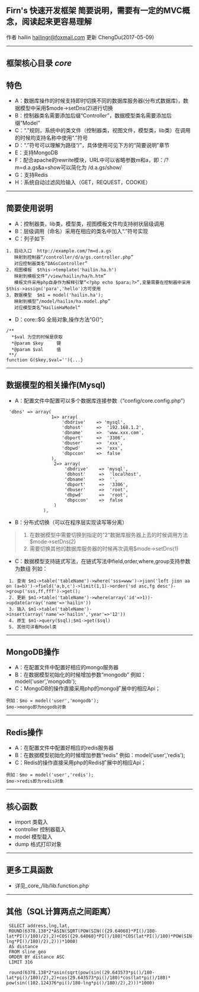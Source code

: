  **Firn's 快速开发框架 简要说明，需要有一定的MVC概念，阅读起来更容易理解** 
------------------------------------------------

作者 hailin <hailingr@foxmail.com>
更新 ChengDu(2017-05-09)

------------------------------------------------
框架核心目录 _core_
------------------------------------------------
特色 
---------
   - A：数据库操作的时候支持即时切换不同的数据库服务器(分布式数据库)，数据模型中采用$mode->setDns(2)进行切换
   - B：控制器类名需要添加后缀“Controller”，数据模型类名需要添加后缀“Model”
   - C：“.”规则，系统中的类文件（控制器类，视图文件，模型类，lib类）在调用的时候均支持名称中使用“.”符号
   - D：“.”符号可以理解为路径“/”，具体使用可见下方的“简要说明”章节
   - E：支持MongoDB
   - F：配合apache的rewrite模块，URL中可以省略参数m和a，即：/?m=d.a.gs&a=show可以简化为 /d.a.gs/show/
   - G：支持Redis
   - H：系统自动过滤风险输入（GET，REQUEST，COOKIE）
------------------------------------------------
简要使用说明
---------
- A：控制器类，lib类，模型类，视图模板文件均支持树状层级调用
- B：层级调用（命名）采用在相应的类名中加入“.”符号实现
- C：列子如下

```
1. 启动入口  http://example.com/?m=d.a.gs          
   映射到控制器“/controller/d/a/gs.controller.php”   
   对应控制器类名“DAGsController”
2. 视图模板  $this->template('hailin.ha.h')        
   映射到模板文件“/view/hailin/ha/h.htm”             
   模板文件采用php自身作为解释引擎“<?php echo $para;?>”,变量需要在控制器中采用$this->assign('para','hello')方可使用
3. 数据模型  $m1 = model('hailin.ha');             
   映射到模型“/model/hailin/ha.model.php”           
   对应模型类名”HailinHaModel“  
```  



- D：core::$G 全局对象,操作方法”G()“;


 ```
 /**
   *$val 为空的时候是获取
   *@param $key     键
   *@param $val     值
  **/ 
function G($key,$val=''){...}
```

------------------------------------------------
数据模型的相关操作(Mysql)
---------
- A：配置文件中配置可以多个数据库连接参数（“config/core.config.php”）

 
```
 'dbns' => array(
                 1=> array(
                     'dbdrive'    => 'mysql',
                     'dbhost'     =>  '192.168.1.2',
                     'dbname'     =>  'www.xxx.com',
                     'dbport'     =>  '3306',
                     'dbuser'     =>  'xxx',
                     'dbpwd'      =>  'xxx',
                     'dbpccon'    =>  false
                 ),
                  2=> array(
                      'dbdrive'    => 'mysql',
                      'dbhost'     =>  'localhost',
                      'dbname'     =>  '',
                      'dbport'     =>  '3306',
                      'dbuser'     =>  'root',
                      'dbpwd'      =>  'root',
                      'dbpccon'    =>  false
                  )
              ),
```

  
- B：分布式切换（可以在程序层实现读写等分离）
   

> 1. 在数据模型中需要切换到指定的”2“数据库服务器上去的时候调用方法$mode->setDns(2)
> 2. 需要切换其他的数据库服务器的时候再次调用$mode->setDns(1)


- C：数据模型支持链式写法，在链式写法中field,order,where,group支持参数为数组
 列如：


```
 1. 查询 $m1->table('tableName')->where('sss=www')->jion('left jion aa on (a=b)')->field('a,b,c')->limit(1,1)->order('sd asc,fg desc')->group('sss,ff,fff')->get();
 2. 更新 $m1->table('tableName')->where(array('id'=>1))->update(array('name'=>'hailin'))
 3. 插入 $m1->table('tableName')->insert(array('name'=>'hailin','year'=>'12'))
 4. 原生 $m1->query($sql);$m1->get($sql)
 5. 其他可详看Model类
```



   
------------------------------------------------
MongoDB操作
---------
- A：在配置文件中配置好相应的mongo服务器
- B：在数据模型初始化的时候增加参数“mongodb” 例如：model('user','mongodb');
- C：MongoDB的操作直接采用php的mongo扩展中的相应Api；
```
例如：$mo = model('user','mongodb');
$mo->mongo即为mogodb对象
```

------------------------------------------------
Redis操作
---------
- A：在配置文件中配置好相应的redis服务器
- B：在数据模型初始化的时候增加参数“redis” 例如：model('user','redis');
- C：Redis的操作直接采用php的Redis扩展中的相应Api；
```
例如：$mo = model('user','redis');
$mo->redis即为redis对象
```

------------------------------------------------
核心函数
---------
- import                 类载入
- controller             控制器载入
- model                  模型载入
- dump                   格式打印对象

------------------------------------------------
更多工具函数
---------
- 详见_core_/lib/lib.function.php


------------------------------------------------
其他（SQL计算两点之间距离）
---------

```
 SELECT address,lng,lat,
 ROUND(6378.138*2*ASIN(SQRT(POW(SIN(({29.64068}*PI()/180-lat*PI()/180)/2),2)+COS({29.64068}*PI()/180)*COS(lat*PI()/180)*POW(SIN(({102.126997}*PI()/180-lng*PI()/180)/2),2)))*1000)
 AS distance
 FROM sline_geo
 ORDER BY distance ASC
 LIMIT 316
 
 round(6378.138*2*asin(sqrt(pow(sin((29.643573*pi()/180-lat*pi()/180)/2),2)+cos(29.643573*pi()/180)*cos(lat*pi()/180)* pow(sin((102.124376*pi()/180-lng*pi()/180)/2),2)))*1000)

```
